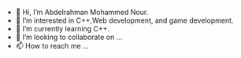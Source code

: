 - 👋 Hi, I’m Abdelrahman Mohammed Nour.
- 👀 I’m interested in C++,Web development, and game development.
- 🌱 I’m currently learning C++.
- 💞️ I’m looking to collaborate on ...
- 📫 How to reach me ...

<!---
AbdelrahmanNour1/AbdelrahmanNour1 is a ✨ special ✨ repository because its `README.md` (this file) appears on your GitHub profile.
You can click the Preview link to take a look at your changes.
--->
